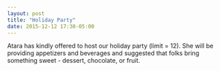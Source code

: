 ```yaml
---
layout: post
title: "Holiday Party"
date: 2015-12-12 17:30-05:00
---
```

Atara has kindly offered to host our holiday party (limit = 12). She will be providing appetizers and beverages and suggested that folks bring something sweet - dessert, chocolate, or fruit.
